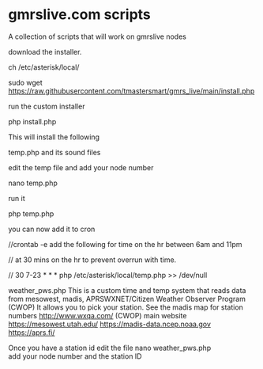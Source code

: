 # gmrslive.com scripts


A collection of scripts that will work on gmrslive nodes

download the installer.

ch /etc/asterisk/local/

sudo wget https://raw.githubusercontent.com/tmastersmart/gmrs_live/main/install.php

run the custom installer

php install.php

This will install the following

temp.php and its sound files

edit the temp file and add your node number

nano temp.php       

run it

php temp.php 

you can now add it to cron

//crontab -e add the following for time on the hr between 6am and 11pm

// at 30 mins on the hr to prevent overrun with time.

// 30 7-23 * * * php /etc/asterisk/local/temp.php >> /dev/null

weather_pws.php
This is a custom time and temp system that reads data from 
mesowest, madis, APRSWXNET/Citizen Weather Observer Program (CWOP)
It allows you to pick your station. See the madis map for station numbers
http://www.wxqa.com/  (CWOP) main website
https://mesowest.utah.edu/
https://madis-data.ncep.noaa.gov
https://aprs.fi/

Once you have a station id edit the file
nano weather_pws.php  
add your node number and the station ID

